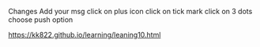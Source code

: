 Changes
Add your msg
click on plus icon
click on tick mark
click on 3 dots
choose push option

https://kk822.github.io/learning/leaning10.html